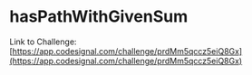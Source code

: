# hasPathWithGivenSum

Link to Challenge: [https://app.codesignal.com/challenge/prdMm5qccz5eiQ8Gx](https://app.codesignal.com/challenge/prdMm5qccz5eiQ8Gx)
